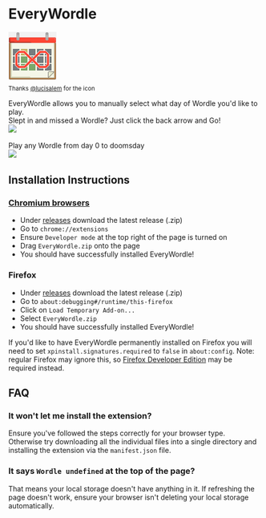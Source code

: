 # EveryWordle
![image](https://github.com/anuwhub/EveryWordle/blob/main/icons/96.png?raw=true)  
<sub>Thanks [@lucisalem](https://github.com/lucisalem) for the icon</sub>

EveryWordle allows you to manually select what day of Wordle you'd like to play.  
Slept in and missed a Wordle? Just click the back arrow and Go!  
<img src="https://user-images.githubusercontent.com/60380944/157158061-92da0730-151b-49ed-9e43-c17b554d1f5a.png" width="200">

Play any Wordle from day 0 to doomsday  
<img src="https://user-images.githubusercontent.com/60380944/157158650-59f0aa8e-1c65-493a-bb75-061898a414c5.png" width="200">

## Installation Instructions
### [Chromium browsers](https://en.wikipedia.org/wiki/Chromium_(web_browser)#Active)
- Under [releases](https://github.com/anuwhub/EveryWordle/releases) download the latest release (.zip)
- Go to `chrome://extensions`
- Ensure `Developer mode` at the top right of the page is turned on
- Drag `EveryWordle.zip` onto the page
- You should have successfully installed EveryWordle!

### Firefox
- Under [releases](https://github.com/anuwhub/EveryWordle/releases) download the latest release (.zip)
- Go to `about:debugging#/runtime/this-firefox`
- Click on `Load Temporary Add-on...`
- Select `EveryWordle.zip`
- You should have successfully installed EveryWordle!

If you'd like to have EveryWordle permanently installed on Firefox you will need to set `xpinstall.signatures.required` to `false` in `about:config`. Note: regular Firefox may ignore this, so [Firefox Developer Edition](https://www.mozilla.org/en-US/firefox/developer/) may be required instead.

## FAQ
### It won't let me install the extension?
Ensure you've followed the steps correctly for your browser type. Otherwise try downloading all the individual files into a single directory and installing the extension via the `manifest.json` file.
### It says `Wordle undefined` at the top of the page?
That means your local storage doesn't have anything in it. If refreshing the page doesn't work, ensure your browser isn't deleting your local storage automatically.
